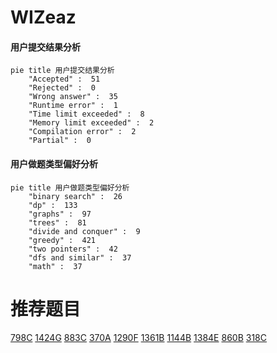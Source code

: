 # WIZeaz

<!-- tabs:start -->



#### **用户提交结果分析**

```mermaid
pie title 用户提交结果分析
    "Accepted" :  51
    "Rejected" :  0
    "Wrong answer" :  35
    "Runtime error" :  1
    "Time limit exceeded" :  8
    "Memory limit exceeded" :  2
    "Compilation error" :  2
    "Partial" :  0
```

#### **用户做题类型偏好分析**

```mermaid
pie title 用户做题类型偏好分析
    "binary search" :  26
    "dp" :  133
    "graphs" :  97
    "trees" :  81
    "divide and conquer" :  9
    "greedy" :  421
    "two pointers" :  42
    "dfs and similar" :  37
    "math" :  37
```



<!-- tabs:end -->
# 推荐题目
[798C](https://codeforces.com/contest/798/problem/C)
[1424G](https://codeforces.com/contest/1424/problem/G)
[883C](https://codeforces.com/contest/883/problem/C)
[370A](https://codeforces.com/contest/370/problem/A)
[1290F](https://codeforces.com/contest/1290/problem/F)
[1361B](https://codeforces.com/contest/1361/problem/B)
[1144B](https://codeforces.com/contest/1144/problem/B)
[1384E](https://codeforces.com/contest/1384/problem/E)
[860B](https://codeforces.com/contest/860/problem/B)
[318C](https://codeforces.com/contest/318/problem/C)
